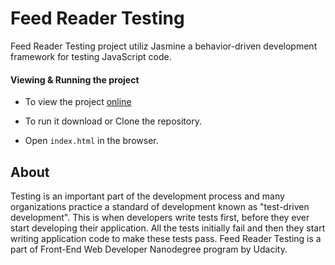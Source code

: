 # Feed Reader Testing

Feed Reader Testing project utiliz Jasmine a behavior-driven development framework for testing JavaScript code.

#### Viewing & Running the project

* To view the project [online](https://yhelenfrontweb.github.io/Feedreader/) 

* To run it download or Clone the repository.

* Open `index.html` in the browser.

## About

Testing is an important part of the development process and many organizations practice a standard of development known as "test-driven development". This is when developers write tests first, before they ever start developing their application. All the tests initially fail and then they start writing application code to make these tests pass. Feed Reader Testing is a part of Front-End Web Developer Nanodegree program by Udacity.






